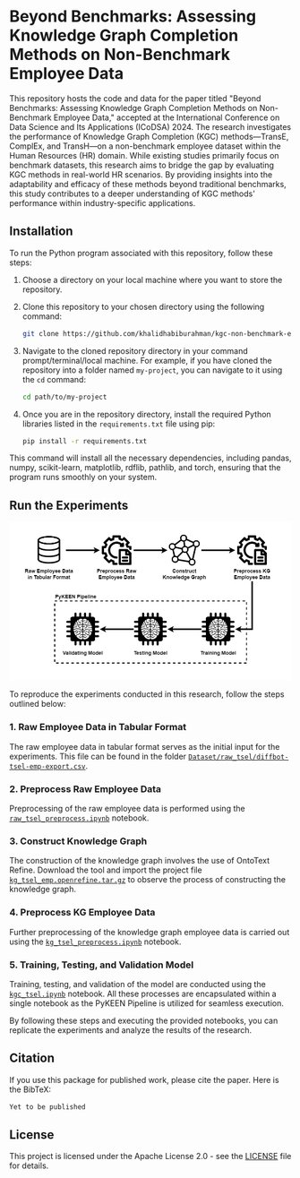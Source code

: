 # Beyond Benchmarks: Assessing Knowledge Graph Completion Methods on Non-Benchmark Employee Data

This repository hosts the code and data for the paper titled "Beyond Benchmarks: Assessing Knowledge Graph Completion Methods on Non-Benchmark Employee Data," accepted at the International Conference on Data Science and Its Applications (ICoDSA) 2024. The research investigates the performance of Knowledge Graph Completion (KGC) methods—TransE, ComplEx, and TransH—on a non-benchmark employee dataset within the Human Resources (HR) domain. While existing studies primarily focus on benchmark datasets, this research aims to bridge the gap by evaluating KGC methods in real-world HR scenarios. By providing insights into the adaptability and efficacy of these methods beyond traditional benchmarks, this study contributes to a deeper understanding of KGC methods' performance within industry-specific applications.

## Installation

To run the Python program associated with this repository, follow these steps:

1. Choose a directory on your local machine where you want to store the repository.

2. Clone this repository to your chosen directory using the following command:

    ```bash
    git clone https://github.com/khalidhabiburahman/kgc-non-benchmark-employee.git
    ```

3. Navigate to the cloned repository directory in your command prompt/terminal/local machine. For example, if you have cloned the repository into a folder named `my-project`, you can navigate to it using the `cd` command:

    ```bash
    cd path/to/my-project
    ```

4. Once you are in the repository directory, install the required Python libraries listed in the `requirements.txt` file using pip:

    ```bash
    pip install -r requirements.txt
    ```

This command will install all the necessary dependencies, including pandas, numpy, scikit-learn, matplotlib, rdflib, pathlib, and torch, ensuring that the program runs smoothly on your system.

## Run the Experiments
![Research Flow — KGC Non-Benchmark Employee Data](ResearchFlow_DesignPoster.png)

To reproduce the experiments conducted in this research, follow the steps outlined below:

### 1. Raw Employee Data in Tabular Format
The raw employee data in tabular format serves as the initial input for the experiments. This file can be found in the folder [`Dataset/raw_tsel/diffbot-tsel-emp-export.csv`](Dataset/raw_tsel/diffbot-tsel-emp-export.csv). 

### 2. Preprocess Raw Employee Data
Preprocessing of the raw employee data is performed using the [`raw_tsel_preprocess.ipynb`](raw_tsel_preprocess.ipynb) notebook.

### 3. Construct Knowledge Graph
The construction of the knowledge graph involves the use of OntoText Refine. Download the tool and import the project file [`kg_tsel_emp.openrefine.tar.gz`](kg_tsel_emp.openrefine.tar.gz) to observe the process of constructing the knowledge graph.

### 4. Preprocess KG Employee Data
Further preprocessing of the knowledge graph employee data is carried out using the [`kg_tsel_preprocess.ipynb`](kg_tsel_preprocess.ipynb) notebook.

### 5. Training, Testing, and Validation Model
Training, testing, and validation of the model are conducted using the [`kgc_tsel.ipynb`](kgc_tsel.ipynb) notebook. All these processes are encapsulated within a single notebook as the PyKEEN Pipeline is utilized for seamless execution.

By following these steps and executing the provided notebooks, you can replicate the experiments and analyze the results of the research.

## Citation
If you use this package for published work, please cite the paper. Here is the BibTeX:

```bash
Yet to be published
```

## License
This project is licensed under the Apache License 2.0 - see the [LICENSE](LICENSE) file for details.
